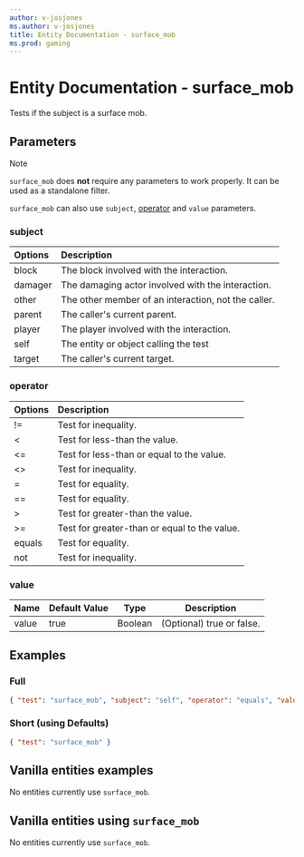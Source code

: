 ```yaml
---
author: v-josjones
ms.author: v-josjones
title: Entity Documentation - surface_mob
ms.prod: gaming
---
```


# Entity Documentation - surface_mob

Tests if the subject is a surface mob.

## Parameters

> [!Note]
> `surface_mob` does **not** require any parameters to work properly. It can be used as a standalone filter.
>
> `surface_mob` can also use `subject`, [operator](../Definitions/NestedTables/operator.md) and `value` parameters.

### subject

| Options| Description |
|:-----------|:-----------|
| block| The block involved with the interaction. |
| damager| The damaging actor involved with the interaction. |
| other| The other member of an interaction, not the caller. |
| parent| The caller's current parent. |
| player| The player involved with the interaction. |
| self| The entity or object calling the test |
| target| The caller's current target. |

### operator

| Options| Description |
|:-----------|:-----------|
| !=| Test for inequality. |
| <| Test for less-than the value. |
| <=| Test for less-than or equal to the value. |
| <>| Test for inequality. |
| =| Test for equality. |
| ==| Test for equality. |
| >| Test for greater-than the value. |
| >=| Test for greater-than or equal to the value. |
| equals| Test for equality. |
| not| Test for inequality. |

### value

|Name |Default Value  |Type  |Description  |
|---------|---------|---------|---------|
|value |true |Boolean |(Optional) true or false. |

## Examples

### Full

```json
{ "test": "surface_mob", "subject": "self", "operator": "equals", "value": "true"}
```

### Short (using Defaults)

```json
{ "test": "surface_mob" }
```

## Vanilla entities examples

No entities currently use `surface_mob`.

## Vanilla entities using `surface_mob`

No entities currently use `surface_mob`.
